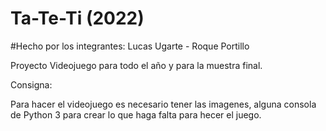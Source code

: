 # Ta-Te-Ti (2022)
#Hecho por los integrantes: Lucas Ugarte - Roque Portillo

Proyecto Videojuego para todo el año y para la muestra final.

Consigna:

Para hacer el videojuego es necesario tener las imagenes, alguna consola de Python 3 para crear lo que haga falta para hecer el juego.
